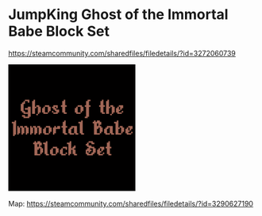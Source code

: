 # JumpKing Ghost of the Immortal Babe Block Set

https://steamcommunity.com/sharedfiles/filedetails/?id=3272060739

![thumbnail](./GhostOfTheImmortalBabeBlockSetThumb.png)

Map: https://steamcommunity.com/sharedfiles/filedetails/?id=3290627190
